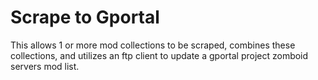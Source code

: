 # Scrape to Gportal 

This allows 1 or more mod collections to be scraped, combines these collections, and utilizes an ftp client to update a gportal project zomboid servers mod list. 